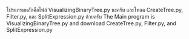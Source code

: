 โปรแกรมหลักคือไฟล์ VisualizingBinaryTree.py นะครับ และโหลด CreateTree.py, Filter.py, และ SplitExpression.py ด้วยครับ
The Main program is VisualizingBinaryTree.py and download CreateTree.py, Filter.py, and SplitExpression.py
